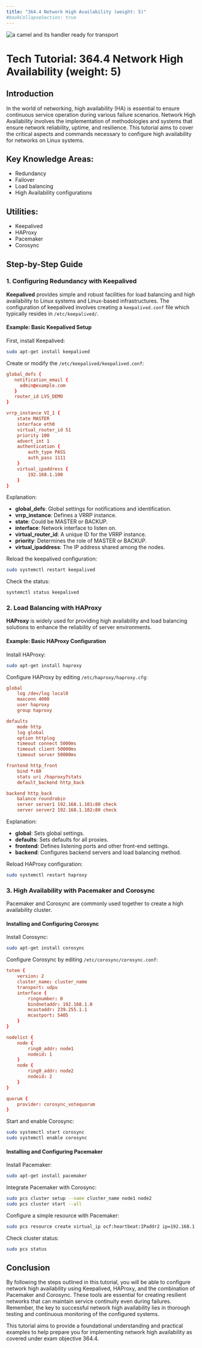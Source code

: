 ```yaml
---
title: "364.4 Network High Availability (weight: 5)"
#bookCollapseSection: true
---
```

![a camel and its handler ready for transport](/linux-transport-low-latency.png)
# Tech Tutorial: 364.4 Network High Availability (weight: 5)

## Introduction

In the world of networking, high availability (HA) is essential to ensure continuous service operation during various failure scenarios. Network High Availability involves the implementation of methodologies and systems that ensure network reliability, uptime, and resilience. This tutorial aims to cover the critical aspects and commands necessary to configure high availability for networks on Linux systems.

## Key Knowledge Areas:

- Redundancy
- Failover
- Load balancing
- High Availability configurations

## Utilities:

- Keepalived
- HAProxy
- Pacemaker
- Corosync

## Step-by-Step Guide

### 1. Configuring Redundancy with Keepalived

**Keepalived** provides simple and robust facilities for load balancing and high availability to Linux systems and Linux-based infrastructures. The configuration of keepalived involves creating a `keepalived.conf` file which typically resides in `/etc/keepalived/`.

#### Example: Basic Keepalived Setup

First, install Keepalived:

```bash
sudo apt-get install keepalived
```

Create or modify the `/etc/keepalived/keepalived.conf`:

```conf
global_defs {
   notification_email {
     admin@example.com
   }
   router_id LVS_DEMO
}

vrrp_instance VI_1 {
    state MASTER
    interface eth0
    virtual_router_id 51
    priority 100
    advert_int 1
    authentication {
        auth_type PASS
        auth_pass 1111
    }
    virtual_ipaddress {
        192.168.1.100
    }
}
```

Explanation:
- **global_defs**: Global settings for notifications and identification.
- **vrrp_instance**: Defines a VRRP instance.
- **state**: Could be MASTER or BACKUP.
- **interface**: Network interface to listen on.
- **virtual_router_id**: A unique ID for the VRRP instance.
- **priority**: Determines the role of MASTER or BACKUP.
- **virtual_ipaddress**: The IP address shared among the nodes.

Reload the keepalived configuration:

```bash
sudo systemctl restart keepalived
```

Check the status:

```bash
systemctl status keepalived
```

### 2. Load Balancing with HAProxy

**HAProxy** is widely used for providing high availability and load balancing solutions to enhance the reliability of server environments.

#### Example: Basic HAProxy Configuration

Install HAProxy:

```bash
sudo apt-get install haproxy
```

Configure HAProxy by editing `/etc/haproxy/haproxy.cfg`:

```conf
global
    log /dev/log local0
    maxconn 4000
    user haproxy
    group haproxy

defaults
    mode http
    log global
    option httplog
    timeout connect 5000ms
    timeout client 50000ms
    timeout server 50000ms

frontend http_front
    bind *:80
    stats uri /haproxy?stats
    default_backend http_back

backend http_back
    balance roundrobin
    server server1 192.168.1.101:80 check
    server server2 192.168.1.102:80 check
```

Explanation:
- **global**: Sets global settings.
- **defaults**: Sets defaults for all proxies.
- **frontend**: Defines listening ports and other front-end settings.
- **backend**: Configures backend servers and load balancing method.

Reload HAProxy configuration:

```bash
sudo systemctl restart haproxy
```

### 3. High Availability with Pacemaker and Corosync

Pacemaker and Corosync are commonly used together to create a high availability cluster.

#### Installing and Configuring Corosync

Install Corosync:

```bash
sudo apt-get install corosync
```

Configure Corosync by editing `/etc/corosync/corosync.conf`:

```conf
totem {
    version: 2
    cluster_name: cluster_name
    transport: udpu
    interface {
        ringnumber: 0
        bindnetaddr: 192.168.1.0
        mcastaddr: 239.255.1.1
        mcastport: 5405
    }
}

nodelist {
    node {
        ring0_addr: node1
        nodeid: 1
    }
    node {
        ring0_addr: node2
        nodeid: 2
    }
}

quorum {
    provider: corosync_votequorum
}
```

Start and enable Corosync:

```bash
sudo systemctl start corosync
sudo systemctl enable corosync
```

#### Installing and Configuring Pacemaker

Install Pacemaker:

```bash
sudo apt-get install pacemaker
```

Integrate Pacemaker with Corosync:

```bash
sudo pcs cluster setup --name cluster_name node1 node2
sudo pcs cluster start --all
```

Configure a simple resource with Pacemaker:

```bash
sudo pcs resource create virtual_ip ocf:heartbeat:IPaddr2 ip=192.168.1.100 cidr_netmask=24 op monitor interval=30s
```

Check cluster status:

```bash
sudo pcs status
```

## Conclusion

By following the steps outlined in this tutorial, you will be able to configure network high availability using Keepalived, HAProxy, and the combination of Pacemaker and Corosync. These tools are essential for creating resilient networks that can maintain service continuity even during failures. Remember, the key to successful network high availability lies in thorough testing and continuous monitoring of the configured systems.

This tutorial aims to provide a foundational understanding and practical examples to help prepare you for implementing network high availability as covered under exam objective 364.4.